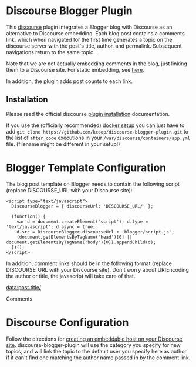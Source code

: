 Discourse Blogger Plugin
========================

This [discourse](http://www.discourse.org/) plugin integrates a Blogger blog with Discourse as an alternative to Discourse
embedding. Each blog post contains a comments link, which when navigated for the first time generates a topic on the discourse
server with the post's title, author, and permalink. Subsequent navigations return to the same topic.

Note that we are not actually embedding comments in the blog, just linking them to a Discourse site. For static embedding, see [here](https://meta.discourse.org/t/embedding-discourse-comments-via-javascript/31963).

In addition, the plugin adds post counts to each link.

## Installation

Please read the official discourse [plugin installation](https://meta.discourse.org/t/install-a-plugin/19157)
documentation.

If you use the (officially recommended) [docker setup](https://github.com/discourse/discourse/blob/master/docs/INSTALL.md)
you can just have to add `git clone https://github.com/kcoop/discourse-blogger-plugin.git`
to the list of `after_code` executions in your `/var/discourse/containers/app.yml`
file. (filename might be different in your setup!)

# Blogger Template Configuration

The blog post template on Blogger needs to contain the following script (replace DISCOURSE_URL with your Discourse site):

    <script type="text/javascript">
      DiscourseBlogger = { discourseUrl: 'DISCOURSE_URL/' };

      (function() {
        var d = document.createElement('script'); d.type = 'text/javascript'; d.async = true;
        d.src = DiscourseBlogger.discourseUrl + 'blogger/script.js';
        (document.getElementsByTagName('head')[0] || document.getElementsByTagName('body')[0]).appendChild(d);
      })();
    </script>

In addition, comment links should be in the following format (replace DISCOURSE_URL with your Discourse site). Don't worry about
URIEncoding the author or title, the javascript will take care of that.

<a class='comment-link' expr:href='&quot;DISCOURSE_URL/blogger/topic?author=&quot; + data:post.author + &quot;&amp;pl=&quot; + data:post.url + &quot;&amp;nojs=y&amp;title=&quot; + data:post.title' target='_blank'>

<span class='hidden-title-holder' style='display:none'><data:post.title/></span>

Comments</a>

# Discourse Configuration

Follow the directions for [creating an embeddable host on your Discourse site](https://meta.discourse.org/t/embedding-discourse-comments-via-javascript/31963).
discourse-blogger-plugin will use the category you specify for new topics, and will link the topic to the default user you specify here as author if it
can't find one matching the author name passed in by the comment link.




